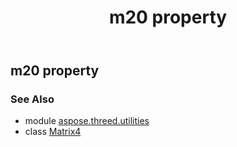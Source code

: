 ﻿---
title: m20 property
second_title: Aspose.3D for Python via .NET API References
description: 
type: docs
weight: 240
url: /python-net/aspose.threed.utilities/matrix4/m20/
is_root: false
---

## m20 property


### See Also
* module [aspose.threed.utilities](../../)
* class [Matrix4](/3d/python-net/aspose.threed.utilities/matrix4)
